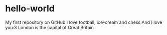 # hello-world
My first repository on GitHub
I love football, ice-cream and chess
And I love you:3
London is the capital of Great Britain
